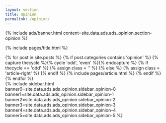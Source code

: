 ```yaml
---
layout: section
title: Opinión
permalink: /opinion/
---
```


{% 
  include ads/banner.html 
  content=site.data.ads.ads_opinion.section-opinion 
%}

{% include pages/title.html %}

<!-- blog post -->
<section class="section">
  <div class="container maxw">
    <div class="row">
      <div class="col-lg-9">
        {% for post in site.posts %}
        {% if post.categories contains 'opinion' %}
        {% capture thecycle %}{% cycle 'odd', 'even' %}{% endcapture %}
        {% if thecycle == 'odd' %}
        {% assign class = '' %}
        {% else %}
        {% assign class = 'article-right' %}
        {% endif %}
          {% include pages/article.html %}
        {% endif %}
        {% endfor %}
      </div>
      <div class="col-lg-3">
        {% 
					include sidebar.html 
					banner0=site.data.ads.ads_opinion.sidebar_opinion-0
					banner1=site.data.ads.ads_opinion.sidebar_opinion-1
					banner2=site.data.ads.ads_opinion.sidebar_opinion-2
					banner3=site.data.ads.ads_opinion.sidebar_opinion-3
					banner4=site.data.ads.ads_opinion.sidebar_opinion-4
					banner5=site.data.ads.ads_opinion.sidebar_opinion-5
				%}
      </div> 
    </div>
  </div>
</section>
<!-- /blog post -->
